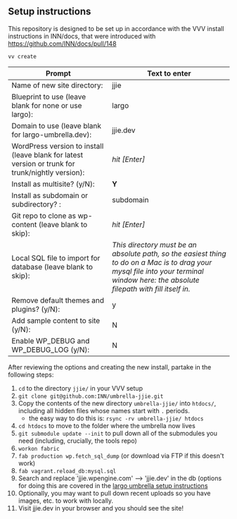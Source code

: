 ## Setup instructions

This repository is designed to be set up in accordance with the VVV install instructions in INN/docs, that were introduced with https://github.com/INN/docs/pull/148


```
vv create
```

Prompt | Text to enter 
------------ | -------------
Name of new site directory: | jjie
Blueprint to use (leave blank for none or use largo): | largo
Domain to use (leave blank for largo-umbrella.dev): | jjie.dev
WordPress version to install (leave blank for latest version or trunk for trunk/nightly version): | *hit [Enter]*
Install as multisite? (y/N): | **Y**
Install as subdomain or subdirectory? : | subdomain
Git repo to clone as wp-content (leave blank to skip): | *hit [Enter]*
Local SQL file to import for database (leave blank to skip): | *This directory must be an absolute path, so the easiest thing to do on a Mac is to drag your mysql file into your terminal window here: the absolute filepath with fill itself in.*
Remove default themes and plugins? (y/N): | y
Add sample content to site (y/N): | N
Enable WP_DEBUG and WP_DEBUG_LOG (y/N): | N

After reviewing the options and creating the new install, partake in the following steps:

1. `cd` to the directory `jjie/` in your VVV setup
2. `git clone git@github.com:INN/umbrella-jjie.git`
3. Copy the contents of the new directory `umbrella-jjie/` into `htdocs/`, including all hidden files whose names start with `.` periods.
	- the easy way to do this is: `rsync -rv umbrella-jjie/ htdocs`
4. `cd htdocs` to move to the folder where the umbrella now lives
5. `git submodule update --init` to pull down all of the submodules you need (including, crucially, the tools repo)
6. `workon fabric`
7. `fab production wp.fetch_sql_dump` (or download via FTP if this doesn't work)
8. `fab vagrant.reload_db:mysql.sql`
9. Search and replace 'jjie.wpengine.com' --> 'jjie.dev' in the db (options for doing this are covered in the [largo umbrella setup instructions](https://github.com/INN/docs/blob/master/projects/largo/umbrella-setup.md)
10. Optionally, you may want to pull down recent uploads so you have images, etc. to work with locally.
11. Visit jjie.dev in your browser and you should see the site!

